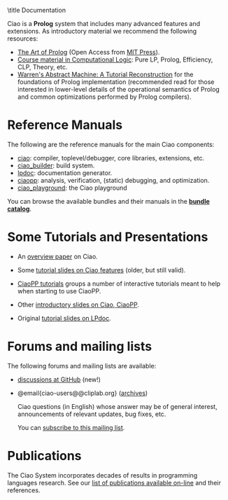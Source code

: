 \title Documentation

Ciao is a **Prolog** system that includes many advanced features and
extensions. As introductory material we recommend the following
resources:

 - [The Art of Prolog](https://cliplab.org/~logalg/doc/The_Art_of_Prolog.pdf) 
   (Open Access from [MIT Press](https://mitpress.mit.edu/books/art-prolog-second-edition)).
 - [Course material in Computational Logic](http://www.cliplab.org/logalg/): Pure LP, Prolog, Efficiency, CLP, Theory, etc.
 - [Warren's Abstract Machine: A Tutorial Reconstruction](http://wambook.sourceforge.net/)
   for the foundations of Prolog implementation (recommended read
   for those interested in lower-level details of the operational
   semantics of Prolog and common optimizations performed by Prolog
   compilers).

# Reference Manuals

The following are the reference manuals for the main Ciao components:

 - [ciao](/ciao/build/doc/ciao.html/): compiler, toplevel/debugger, core libraries, extensions, etc.
 - [ciao_builder](/ciao/build/doc/ciao_builder.html/): build system.
 - [lpdoc](/ciao/build/doc/lpdoc.html/): documentation generator.
 - [ciaopp](/ciao/build/doc/ciaopp.html/): analysis, verification, (static) debugging, and optimization.
 - [ciao_playground](/ciao/build/doc/ciao_playground.html/): the Ciao playground

You can browse the available bundles and their manuals in the
**[bundle catalog](/bundles.html)**.

# Some Tutorials and Presentations

 - An [overview paper](http://clip.dia.fi.upm.es/papers/hermenegildo11:ciao-design-tplp.pdf) on Ciao.

 - Some [tutorial slides on Ciao features](http://clip.dia.fi.upm.es/~logalg/slides/E_ciao_cl2000_tut_all.pdf) (older, but still valid).

 - [CiaoPP tutorials](/ciao/build/doc/ciaopp_tutorials.html/)
   groups a number of interactive tutorials meant to help when
   starting to use CiaoPP.

 - Other [introductory slides on Ciao, CiaoPP](http://clip.dia.fi.upm.es/papers/RuleML11_slides.pdf).

 - Original [tutorial slides on LPdoc](http://clip.dia.fi.upm.es/~logalg/slides/G_lpdoc_cl2000.pdf).

# Forums and mailing lists

The following forums and mailing lists are available:

 - [discussions at GitHub](https://github.com/ciao-lang/ciao/discussions) (new!)

 - @email{ciao-users@@cliplab.org} ([archives](https://cliplab.org/Mail/ciao-users/))

   Ciao questions (in English) whose answer may be of general
   interest, announcements of relevant updates, bug fixes, etc.

   You can [subscribe to this mailing list](https://cliplab.org/mailman/listinfo/ciao-users).

# Publications

The Ciao System incorporates decades of results in programming
languages research. See our
[list of publications available on-line](http://clip.dia.fi.upm.es/~clip/clippubsbytopic/clippubsbytopic.html)
and their references.

